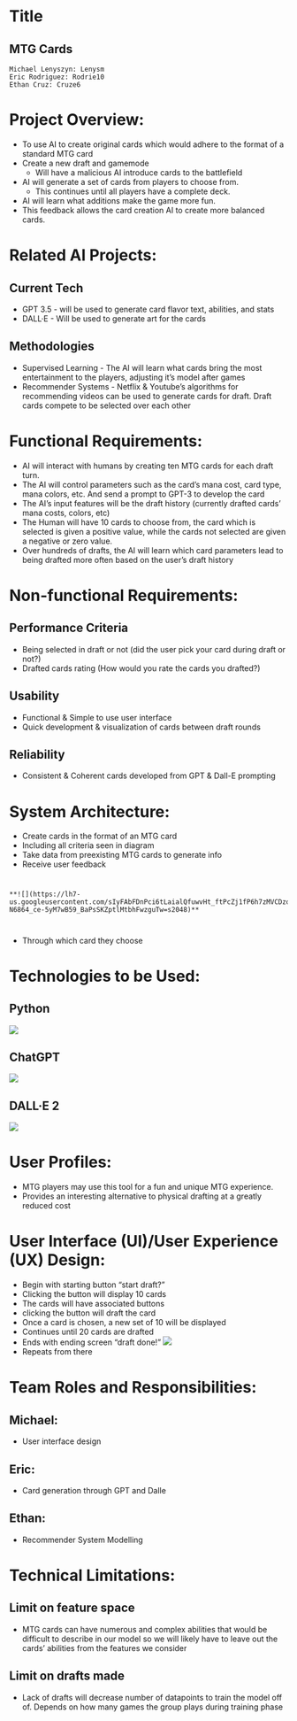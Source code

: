 
# **Title** 
## MTG Cards
	Michael Lenyszyn: Lenysm
	Eric Rodriguez: Rodrie10
	Ethan Cruz: Cruze6
#
#   **Project Overview**: 
-   To use AI to create original cards which would adhere to the format of a standard MTG card
-   Create a new draft and gamemode
	- Will have a malicious AI introduce cards to the battlefield
-   AI will generate a set of cards from players to choose from.
	- This continues until all players have a complete deck.
-   AI will learn what additions make the game more fun.
-   This feedback allows the card creation AI to create more balanced cards.
#
#   **Related AI Projects:** 
## Current Tech
- GPT 3.5 - will be used to generate card flavor text, abilities, and stats
- DALL·E - Will be used to generate art for the cards
## Methodologies
- Supervised Learning - The AI will learn what cards bring the most entertainment to the players, adjusting it’s model after games
- Recommender Systems - Netflix & Youtube’s algorithms for recommending videos can be used to generate cards for draft. Draft cards compete to be selected over each other
#
#   **Functional Requirements:** 
-   AI will interact with humans by creating ten MTG cards for each draft turn.
-   The AI will control parameters such as the card’s mana cost, card type, mana colors, etc. And send a prompt to GPT-3 to develop the card
-   The AI’s input features will be the draft history (currently drafted cards’ mana costs, colors, etc)
-   The Human will have 10 cards to choose from, the card which is selected is given a positive value, while the cards not selected are given a negative or zero value.
-   Over hundreds of drafts, the AI will learn which card parameters lead to being drafted more often based on the user’s draft history
#
#   **Non-functional Requirements:**
## Performance Criteria
- Being selected in draft or not (did the user pick your card during draft or not?)
- Drafted cards rating (How would you rate the cards you drafted?)
## Usability
-   Functional & Simple to use user interface
-   Quick development & visualization of cards between draft rounds
## Reliability
-   Consistent & Coherent cards developed from GPT & Dall-E prompting
#
#   **System Architecture:**
-   Create cards in the format of an MTG card
-   Including all criteria seen in diagram
-   Take data from preexisting MTG cards to generate info
-   Receive user feedback
#
    **![](https://lh7-us.googleusercontent.com/sIyFAbFDnPci6tLaialQfuwvHt_ftPcZj1fP6h7zMVCDzoVyXHgYiTXWp5N5NlilqOBvIWDYikzMLfpc4Mo9URPtT_gk9RlekxLhhvakT4YoWpqkzY-N6864_ce-5yM7wB59_BaPsSKZptlMtbhFwzguTw=s2048)**
#
-   Through which card they choose
#  **Technologies to be Used:** 
##   Python
**![](https://lh7-us.googleusercontent.com/eLjnsKn2sJhaBXtzqoWANwzxQlVZXzjRkZtG3kRDHbJhl4TIFYolPASXq2Eg-74UtGu13v0pSt7hFDbu_NuWgmGjPUj4jp2y2tbZES72Q7Ga5J0uVUlJONK5VUdnMgmdkwCsSs7UXYVTbyFMZVU5bgx8fA=s2048)**
## ChatGPT
**![](https://lh7-us.googleusercontent.com/SYMvz7xdJJc9K6ZwdabUFtBIEiEMfA-Z64DqLvLFiktv_zesSOnpam-6wZsMpxFeWWHCfFolE-NlQicHp8DnxKE_7tZDrmxeRm2xREMq33PKtz5nOIm5sZ4ME0v7XpMrOgb9UhJN8eG_7ZXnESatrWSPOA=s2048)**
## DALL·E 2
**![](https://lh7-us.googleusercontent.com/xamkLCOSs7TVpxCq05omegmQdK-VmJ1ZQbYnoE6gAyAvWvHujnEo8QduiRM9L_8i7rapIUKK1tSkysyAXopRQSQdJUAIxqE4c3AgQUxR0u59HraHAgIrTRq2l62wL63_8CERSWeEP1esThbOxDFJeBq8pg=s2048)**
##
#  **User Profiles:**
-   MTG players may use this tool for a fun and unique MTG experience.
-   Provides an interesting alternative to physical drafting at a greatly reduced cost
#
#   **User Interface (UI)/User Experience (UX) Design:** 
-   Begin with starting button “start draft?”
-   Clicking the button will display 10 cards
-   The cards will have associated buttons
-   clicking the button will draft the card
-   Once a card is chosen, a new set of 10 will be displayed
-   Continues until 20 cards are drafted
-  Ends with ending screen “draft done!”
    **![](https://lh7-us.googleusercontent.com/1L0WL8FGfb-9vWCrQd9naFasHdZMPpKsdhJOlo3xFNwUxYPqeyRc2a3v9Dwng-azTXiUqoSiJwTVjr3sd_RDX2vDRETcWxo5O9aDdF4ILdjgegsHXmbiFGBs3lYJEl_WQ4sF1VS29gIYOVMWD3SMTWfy8w=s2048)**
-   Repeats from there
#
#   **Team Roles and Responsibilities:** 
##  Michael:
-   User interface design
##  Eric:
-   Card generation through GPT and Dalle
##   Ethan:
-   Recommender System Modelling
#
#   **Technical Limitations:**
## Limit on feature space 
- MTG cards can have numerous and complex abilities that would be difficult to describe in our model so we will likely have to leave out the cards’ abilities from the features we consider
## Limit on drafts made
- Lack of drafts will decrease number of datapoints to train the model off of. Depends on how many games the group plays during training phase 